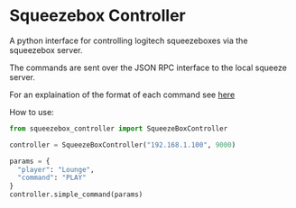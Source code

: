 # Squeezebox Controller

A python interface for controlling logitech squeezeboxes via the squeezebox server.

The commands are sent over the JSON RPC interface to the local squeeze server.

For an explaination of the format of each command see [here](https://gist.github.com/jackoson/335bf9ba75363bd167d2470b8689d9f2)

How to use:

```python
from squeezebox_controller import SqueezeBoxController

controller = SqueezeBoxController("192.168.1.100", 9000)

params = {
  "player": "Lounge",
  "command": "PLAY"
}
controller.simple_command(params)
```